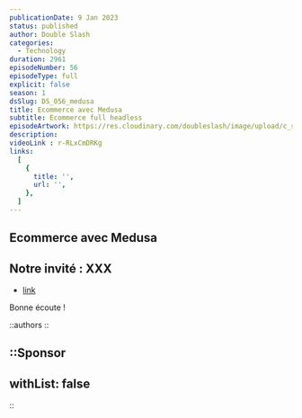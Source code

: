 ```yaml
---
publicationDate: 9 Jan 2023
status: published
author: Double Slash
categories:
  - Technology
duration: 2961
episodeNumber: 56
episodeType: full
explicit: false
season: 1
dsSlug: DS_056_medusa
title: Ecommerce avec Medusa
subtitle: Ecommerce full headless
episodeArtwork: https://res.cloudinary.com/doubleslash/image/upload/c_scale,w_200/v1673194437/episode/ART_56_medusa_una5ps.png
description: 
videoLink : r-RLxCmDRKg
links:
  [
    {
      title: '',
      url: '',
    },
  ]
---
```

## Ecommerce avec Medusa

## Notre invité : XXX

- [link](http)

Bonne écoute !

::authors
::

::Sponsor
---
withList: false
---
::
